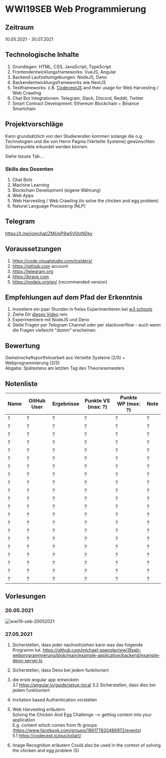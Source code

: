 # WWI19SEB Web Programmierung

## Zeitraum
10.05.2021 - 30.07.2021

## Technologische Inhalte
1. Grundlagen: HTML, CSS, JavaScript, TypeScript
2. Frontendentwicklungsframeworks: VueJS, Angular
3. Backend Laufzeitumgebungen: NodeJS, Deno 
4. Backendentwicklungsframeworks wie NestJS
5. Testframeworks: z.B. [CodeceptJS](https://codecept.io/) and their usage for Web Harvesting / Web Crawling
6. Chat Bot Integrationen: Telegram, Slack, Discord, Reddit, Twitter  
7. Smart Contract Development: Ethereum Blockchain + Binance Smartchain

## Projektvorschläge
Kann grundsätzlich von den Studierenden kommen solange die o.g. Technologien und die von Herrn Pagnia (Verteilte Systeme) gewünschten Schwerpunkte erkundet werden können.

Siehe Issues Tab... 

### Skills des Dozenten
1. Chat Bots
2. Machine Learning
3. Blockchain Development (eigene Währung)
4. Web Apps
5. Web Harvesting / Web Crawling (to solve the chicken and egg problem)
6. Natural Language Processing (NLP)




## Telegram
https://t.me/joinchat/ZMUpP9w5V0IzNDky

## Voraussetzungen
1. https://code.visualstudio.com/insiders/  
2. https://github.com account  
3. https://telegram.org  
4. https://brave.com  
5. https://nodejs.org/en/ (recommended version)

## Empfehlungen auf dem Pfad der Erkenntnis
1. Investiere ein paar Stunden in freies Experimentieren bei [w3 schools](https://www.w3schools.com)   
2. Ziehe Dir [dieses Video](https://www.youtube.com/watch?v=mhnpeOLiQTg) rein
3. Experimentiere mit NodeJS und Deno 
4. Stelle Fragen per Telegram Channel oder per stackoverflow - auch wenn die Fragen vielleicht "dumm" erscheinen.  


## Bewertung
Gemeinschaftsportfolioarbeit aus Verteilte Systeme (2/5) + Webprogrammierung (3/5)   
Abgabe: Spätestens am letzten Tag des Theoriesemesters

## Notenliste
| Name | GitHub User | Ergebnisse | Punkte VS (max: ?) | Punkte WP (max: ?) | Note |
| ------- | ------- | ------- | ---------- | ------- |------- | 
| ? | ? | ? | ? | ? | ? |
| ? | ? | ? | ? | ? | ? |
| ? | ? | ? | ? | ? | ? |
| ? | ? | ? | ? | ? | ? |
| ? | ? | ? | ? | ? | ? |
| ? | ? | ? | ? | ? | ? |
| ? | ? | ? | ? | ? | ? |
| ? | ? | ? | ? | ? | ? |
| ? | ? | ? | ? | ? | ? |
| ? | ? | ? | ? | ? | ? |
| ? | ? | ? | ? | ? | ? |
| ? | ? | ? | ? | ? | ? |
| ? | ? | ? | ? | ? | ? |
| ? | ? | ? | ? | ? | ? |
| ? | ? | ? | ? | ? | ? |
| ? | ? | ? | ? | ? | ? |
| ? | ? | ? | ? | ? | ? |
| ? | ? | ? | ? | ? | ? |
| ? | ? | ? | ? | ? | ? |
| ? | ? | ? | ? | ? | ? |
| ? | ? | ? | ? | ? | ? |

## Vorlesungen
### 20.05.2021

![wwi19-seb-20052021](https://user-images.githubusercontent.com/43786652/119804240-746a3000-bee0-11eb-8024-9d37e24709e8.png)

### 27.05.2021
1. Sicherstellen, dass jeder nachvollziehen kann was das folgende Programm tut.
https://github.com/michael-spengler/wwi19seb-webprogrammierung/blob/main/example-application/backend/example-deno-server.ts

2. Sicherstellen, dass Deno bei jedem funktioniert

3. die erste angular app entwickeln  
3.1 https://angular.io/guide/setup-local 
3.2 Sicherstellen, dass dies bei jedem funktioniert 

4. Invitation based Authentication vorstellen

5. Web Harvesting erläutern  
Solving the Chicken And Egg Challenge --> getting content into your application  
E.g. content which comes from fb groups (https://www.facebook.com/groups/196177820486972/events)   
5.1 https://codecept.io/quickstart/

6. Image Recognition erläutern
Could also be used in the context of solving the chicken and egg problem (5)  



